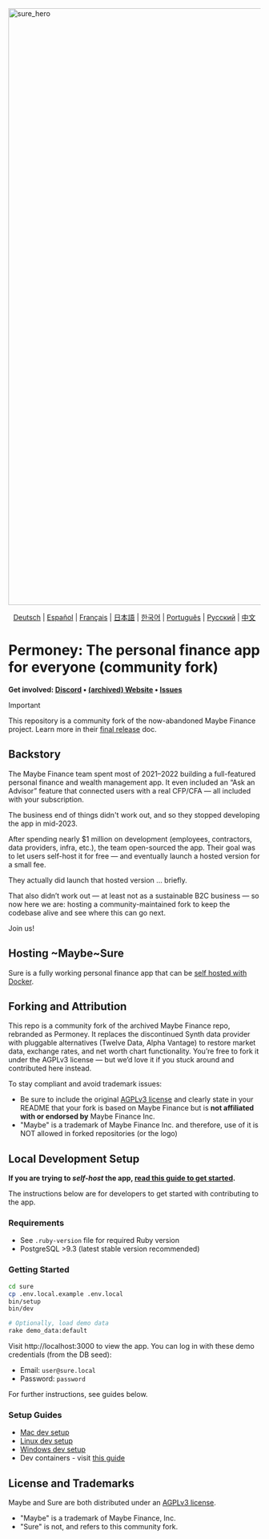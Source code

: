 
<img width="1190" alt="sure_hero" src="https://github.com/user-attachments/assets/959f6e9f-2d8a-4f8c-893e-cd3e6eeb4ff2" />

<p align="center">
  <!-- Keep these links. Translations will automatically update with the README. -->
  <a href="https://readme-i18n.com/de/we-promise/sure">Deutsch</a> | 
  <a href="https://readme-i18n.com/es/we-promise/sure">Español</a> | 
  <a href="https://readme-i18n.com/fr/we-promise/sure">Français</a> | 
  <a href="https://readme-i18n.com/ja/we-promise/sure">日本語</a> | 
  <a href="https://readme-i18n.com/ko/we-promise/sure">한국어</a> | 
  <a href="https://readme-i18n.com/pt/we-promise/sure">Português</a> | 
  <a href="https://readme-i18n.com/ru/we-promise/sure">Русский</a> | 
  <a href="https://readme-i18n.com/zh/we-promise/sure">中文</a>
</p>

# Permoney: The personal finance app for everyone (community fork)

<b>Get
involved: [Discord](https://discord.gg/36ZGBsxYEK) • [(archived) Website](https://web.archive.org/web/20250715182050/https://maybefinance.com/) • [Issues](https://github.com/we-promise/sure/issues)</b>

> [!IMPORTANT]
> This repository is a community fork of the now-abandoned Maybe Finance project. 
> Learn more in their [final release](https://github.com/maybe-finance/maybe/releases/tag/v0.6.0) doc.

## Backstory

The Maybe Finance team spent most of 2021–2022 building a full-featured personal finance and wealth management app. It even included an “Ask an Advisor” feature that connected users with a real CFP/CFA — all included with your subscription.

The business end of things didn't work out, and so they stopped developing the app in mid-2023.

After spending nearly $1 million on development (employees, contractors, data providers, infra, etc.), the team open-sourced the app. Their goal was to let users self-host it for free — and eventually launch a hosted version for a small fee.

They actually did launch that hosted version … briefly.

That also didn’t work out — at least not as a sustainable B2C business — so now here we are: hosting a community-maintained fork to keep the codebase alive and see where this can go next.

Join us!

## Hosting ~Maybe~Sure

Sure is a fully working personal finance app that can be [self hosted with Docker](docs/hosting/docker.md).

## Forking and Attribution

This repo is a community fork of the archived Maybe Finance repo, rebranded as Permoney. It replaces the discontinued Synth data provider with pluggable alternatives (Twelve Data, Alpha Vantage) to restore market data, exchange rates, and net worth chart functionality.
You’re free to fork it under the AGPLv3 license — but we’d love it if you stuck around and contributed here instead.

To stay compliant and avoid trademark issues:

- Be sure to include the original [AGPLv3 license](https://github.com/maybe-finance/maybe/blob/main/LICENSE) and clearly state in your README that your fork is based on Maybe Finance but is **not affiliated with or endorsed by** Maybe Finance Inc.
- "Maybe" is a trademark of Maybe Finance Inc. and therefore, use of it is NOT allowed in forked repositories (or the logo)

## Local Development Setup

**If you are trying to _self-host_ the app, [read this guide to get started](docs/hosting/docker.md).**

The instructions below are for developers to get started with contributing to the app.

### Requirements

- See `.ruby-version` file for required Ruby version
- PostgreSQL >9.3 (latest stable version recommended)

### Getting Started
```sh
cd sure
cp .env.local.example .env.local
bin/setup
bin/dev

# Optionally, load demo data
rake demo_data:default
```

Visit http://localhost:3000 to view the app. You can log in with these demo credentials (from the DB seed):

- Email: `user@sure.local`
- Password: `password`

For further instructions, see guides below.

### Setup Guides

- [Mac dev setup](https://github.com/we-promise/sure/wiki/Mac-Dev-Setup-Guide)
- [Linux dev setup](https://github.com/we-promise/sure/wiki/Linux-Dev-Setup-Guide)
- [Windows dev setup](https://github.com/we-promise/sure/wiki/Windows-Dev-Setup-Guide)
- Dev containers - visit [this guide](https://code.visualstudio.com/docs/devcontainers/containers)

## License and Trademarks

Maybe and Sure are both distributed under
an [AGPLv3 license](https://github.com/we-promise/sure/blob/main/LICENSE).
- "Maybe" is a trademark of Maybe Finance, Inc.
- "Sure" is not, and refers to this community fork.
